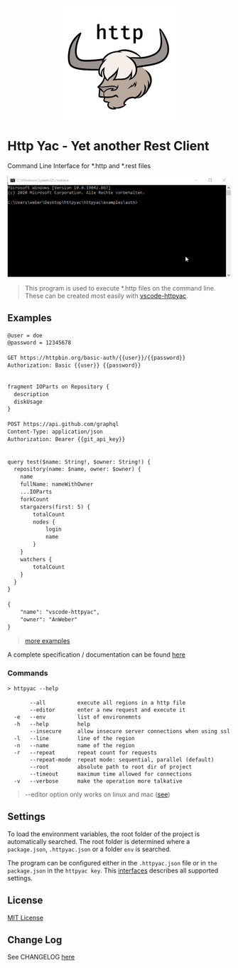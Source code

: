 <p align="center">
<img src="https://raw.githubusercontent.com/AnWeber/httpyac/main/icon.png" alt="HttpYac Logo" />
</p>

# Http Yac - Yet another Rest Client

Command Line Interface for *.http and *.rest files

![example](https://raw.githubusercontent.com/AnWeber/httpyac/main/assets/cli.gif)

> This program is used to execute *.http files on the command line. These can be created most easily with [vscode-httpyac](https://marketplace.visualstudio.com/items?itemName=anweber.vscode-httpyac).


## Examples

```html
@user = doe
@password = 12345678

GET https://httpbin.org/basic-auth/{{user}}/{{password}}
Authorization: Basic {{user}} {{password}}

```

```html

fragment IOParts on Repository {
  description
  diskUsage
}

POST https://api.github.com/graphql
Content-Type: application/json
Authorization: Bearer {{git_api_key}}


query test($name: String!, $owner: String!) {
  repository(name: $name, owner: $owner) {
    name
    fullName: nameWithOwner
    ...IOParts
    forkCount
    stargazers(first: 5) {
        totalCount
        nodes {
            login
            name
        }
    }
    watchers {
        totalCount
    }
  }
}

{
    "name": "vscode-httpyac",
    "owner": "AnWeber"
}
```

> [more examples](https://github.com/AnWeber/httpyac/tree/main/examples)

A complete specification / documentation can be found [here](https://github.com/AnWeber/httpyac/tree/main/examples/README.md)


### Commands

```shell
> httpyac --help

       --all          execute all regions in a http file
       --editor       enter a new request and execute it
  -e   --env          list of environemnts
  -h   --help         help
       --insecure     allow insecure server connections when using ssl
  -l   --line         line of the region
  -n   --name         name of the region
  -r   --repeat       repeat count for requests
       --repeat-mode  repeat mode: sequential, parallel (default)
       --root         absolute path to root dir of project
       --timeout      maximum time allowed for connections
  -v   --verbose      make the operation more talkative

```

> --editor option only works on linux and mac ([see](https://github.com/nodejs/node/issues/21771))

## Settings

To load the environment variables, the root folder of the project is automatically searched. The root folder is determined where a `package.json`, `.httpyac.json` or a folder `env` is searched.

The program can be configured either in the `.httpyac.json` file or in `the package.json` in the `httpyac key`. This [interfaces](https://github.com/AnWeber/httpyac/blob/main/src/models/environmentConfig.ts) describes all supported settings.


## License
[MIT License](LICENSE)

## Change Log
See CHANGELOG [here](CHANGELOG.md)
